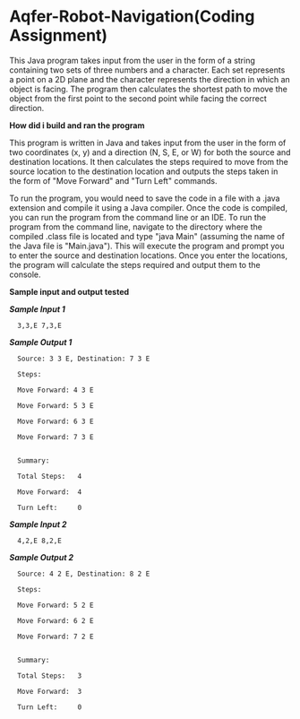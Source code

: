 # Aqfer-Robot-Navigation(Coding Assignment)

This Java program takes input from the user in the form of a string containing two sets of three numbers and a character. Each set represents a point on a 2D plane and the character represents the direction in which an object is facing. The program then calculates the shortest path to move the object from the first point to the second point while facing the correct direction.

**How did i build and ran the program**

This program is written in Java and takes input from the user in the form of two coordinates (x, y) and a direction (N, S, E, or W) for both the source and destination locations. It then calculates the steps required to move from the source location to the destination location and outputs the steps taken in the form of "Move Forward" and "Turn Left" commands.

To run the program, you would need to save the code in a file with a .java extension and compile it using a Java compiler. Once the code is compiled, you can run the program from the command line or an IDE. To run the program from the command line, navigate to the directory where the compiled .class file is located and type "java Main" (assuming the name of the Java file is "Main.java"). This will execute the program and prompt you to enter the source and destination locations. Once you enter the locations, the program will calculate the steps required and output them to the console.

**Sample input and output tested**

   **_Sample Input 1_**

      3,3,E 7,3,E
 
 
   **_Sample Output 1_**

      Source: 3 3 E, Destination: 7 3 E

      Steps:

      Move Forward: 4 3 E

      Move Forward: 5 3 E

      Move Forward: 6 3 E

      Move Forward: 7 3 E


      Summary:

      Total Steps:   4

      Move Forward:  4

      Turn Left:     0

   **_Sample Input 2_**

      4,2,E 8,2,E

   **_Sample Output 2_**

      Source: 4 2 E, Destination: 8 2 E

      Steps:

      Move Forward: 5 2 E

      Move Forward: 6 2 E

      Move Forward: 7 2 E


      Summary:

      Total Steps:   3

      Move Forward:  3

      Turn Left:     0


